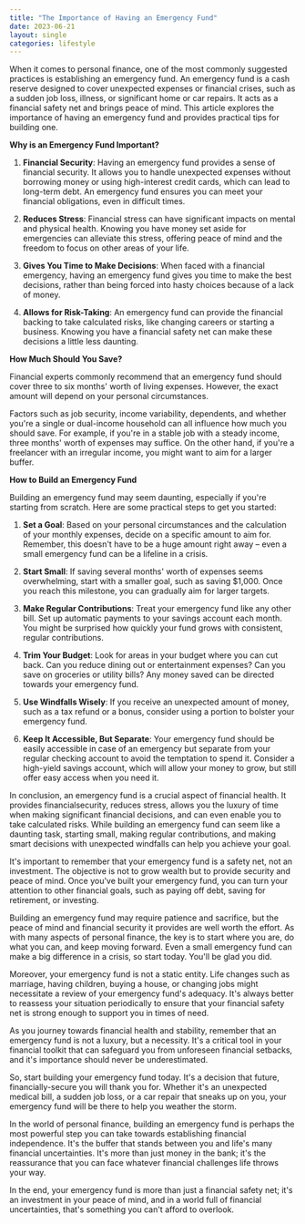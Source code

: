 ```yaml
---
title: "The Importance of Having an Emergency Fund"
date: 2023-06-21
layout: single
categories: lifestyle
---
```

When it comes to personal finance, one of the most commonly suggested practices is establishing an emergency fund. An emergency fund is a cash reserve designed to cover unexpected expenses or financial crises, such as a sudden job loss, illness, or significant home or car repairs. It acts as a financial safety net and brings peace of mind. This article explores the importance of having an emergency fund and provides practical tips for building one.

**Why is an Emergency Fund Important?**

1. **Financial Security**: Having an emergency fund provides a sense of financial security. It allows you to handle unexpected expenses without borrowing money or using high-interest credit cards, which can lead to long-term debt. An emergency fund ensures you can meet your financial obligations, even in difficult times.

2. **Reduces Stress**: Financial stress can have significant impacts on mental and physical health. Knowing you have money set aside for emergencies can alleviate this stress, offering peace of mind and the freedom to focus on other areas of your life.

3. **Gives You Time to Make Decisions**: When faced with a financial emergency, having an emergency fund gives you time to make the best decisions, rather than being forced into hasty choices because of a lack of money.

4. **Allows for Risk-Taking**: An emergency fund can provide the financial backing to take calculated risks, like changing careers or starting a business. Knowing you have a financial safety net can make these decisions a little less daunting.

**How Much Should You Save?**

Financial experts commonly recommend that an emergency fund should cover three to six months' worth of living expenses. However, the exact amount will depend on your personal circumstances.

Factors such as job security, income variability, dependents, and whether you're a single or dual-income household can all influence how much you should save. For example, if you're in a stable job with a steady income, three months' worth of expenses may suffice. On the other hand, if you're a freelancer with an irregular income, you might want to aim for a larger buffer.

**How to Build an Emergency Fund**

Building an emergency fund may seem daunting, especially if you're starting from scratch. Here are some practical steps to get you started:

1. **Set a Goal**: Based on your personal circumstances and the calculation of your monthly expenses, decide on a specific amount to aim for. Remember, this doesn't have to be a huge amount right away – even a small emergency fund can be a lifeline in a crisis.

2. **Start Small**: If saving several months' worth of expenses seems overwhelming, start with a smaller goal, such as saving $1,000. Once you reach this milestone, you can gradually aim for larger targets.

3. **Make Regular Contributions**: Treat your emergency fund like any other bill. Set up automatic payments to your savings account each month. You might be surprised how quickly your fund grows with consistent, regular contributions.

4. **Trim Your Budget**: Look for areas in your budget where you can cut back. Can you reduce dining out or entertainment expenses? Can you save on groceries or utility bills? Any money saved can be directed towards your emergency fund.

5. **Use Windfalls Wisely**: If you receive an unexpected amount of money, such as a tax refund or a bonus, consider using a portion to bolster your emergency fund.

6. **Keep It Accessible, But Separate**: Your emergency fund should be easily accessible in case of an emergency but separate from your regular checking account to avoid the temptation to spend it. Consider a high-yield savings account, which will allow your money to grow, but still offer easy access when you need it.

In conclusion, an emergency fund is a crucial aspect of financial health. It provides financialsecurity, reduces stress, allows you the luxury of time when making significant financial decisions, and can even enable you to take calculated risks. While building an emergency fund can seem like a daunting task, starting small, making regular contributions, and making smart decisions with unexpected windfalls can help you achieve your goal.

It's important to remember that your emergency fund is a safety net, not an investment. The objective is not to grow wealth but to provide security and peace of mind. Once you've built your emergency fund, you can turn your attention to other financial goals, such as paying off debt, saving for retirement, or investing.

Building an emergency fund may require patience and sacrifice, but the peace of mind and financial security it provides are well worth the effort. As with many aspects of personal finance, the key is to start where you are, do what you can, and keep moving forward. Even a small emergency fund can make a big difference in a crisis, so start today. You'll be glad you did.

Moreover, your emergency fund is not a static entity. Life changes such as marriage, having children, buying a house, or changing jobs might necessitate a review of your emergency fund's adequacy. It's always better to reassess your situation periodically to ensure that your financial safety net is strong enough to support you in times of need.

As you journey towards financial health and stability, remember that an emergency fund is not a luxury, but a necessity. It's a critical tool in your financial toolkit that can safeguard you from unforeseen financial setbacks, and it's importance should never be underestimated.

So, start building your emergency fund today. It's a decision that future, financially-secure you will thank you for. Whether it's an unexpected medical bill, a sudden job loss, or a car repair that sneaks up on you, your emergency fund will be there to help you weather the storm.

In the world of personal finance, building an emergency fund is perhaps the most powerful step you can take towards establishing financial independence. It's the buffer that stands between you and life's many financial uncertainties. It's more than just money in the bank; it's the reassurance that you can face whatever financial challenges life throws your way.

In the end, your emergency fund is more than just a financial safety net; it's an investment in your peace of mind, and in a world full of financial uncertainties, that's something you can't afford to overlook.